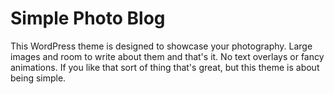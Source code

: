 Simple Photo Blog
===

This WordPress theme is designed to showcase your photography. Large images and room to write about them and that's it. No text overlays or fancy animations. If you like that sort of thing that's great, but this theme is about being simple.